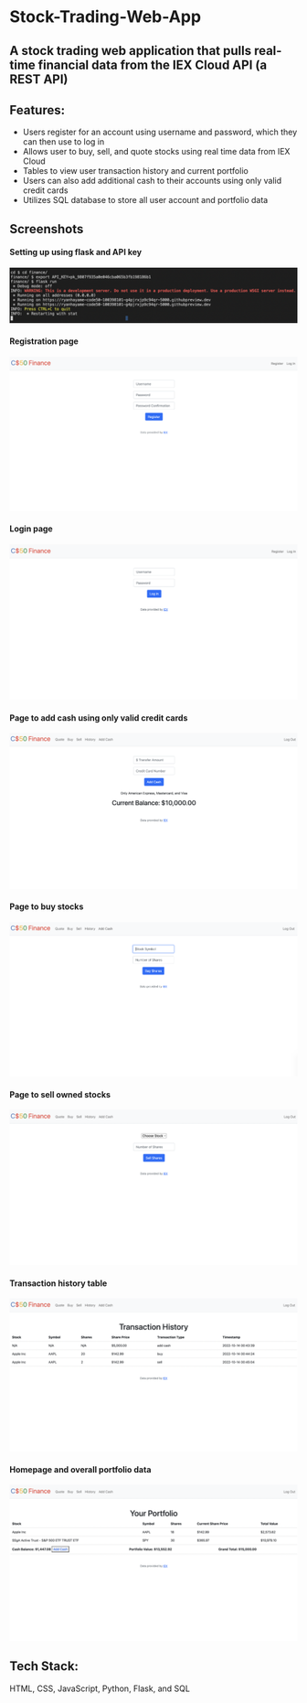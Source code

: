 # Stock-Trading-Web-App
## A stock trading web application that pulls real-time financial data from the IEX Cloud API (a REST API)

## Features:
- Users register for an account using username and password, which they can then use to log in
- Allows user to buy, sell, and quote stocks using real time data from IEX Cloud
- Tables to view user transaction history and current portfolio
- Users can also add additional cash to their accounts using only valid credit cards
- Utilizes SQL database to store all user account and portfolio data

## Screenshots
#### Setting up using flask and API key
![](/screenshots/1.png)

#### Registration page
![](/screenshots/register.png)

#### Login page
![](/screenshots/login.png)

#### Page to add cash using only valid credit cards
![](/screenshots/add-cash.png)

#### Page to buy stocks
![](/screenshots/buy.png)

#### Page to sell owned stocks
![](/screenshots/sell.png)

#### Transaction history table
![](/screenshots/history.png)

#### Homepage and overall portfolio data
![](/screenshots/portfolio.png)

## Tech Stack:
HTML, CSS, JavaScript, Python, Flask, and SQL

